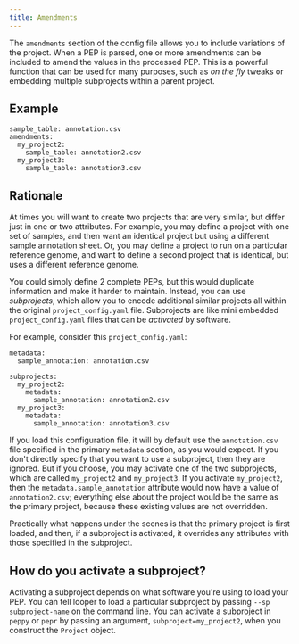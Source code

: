 ```yaml
---
title: Amendments
---
```


The `amendments` section of the config file allows you to include variations of the project. When a PEP is parsed, one or more amendments can be included to amend the values in the processed PEP. This is a powerful function that can be used for many purposes, such as *on the fly* tweaks or embedding multiple subprojects within a parent project.

## Example

```
sample_table: annotation.csv
amendments:
  my_project2:
    sample_table: annotation2.csv
  my_project3:
    sample_table: annotation3.csv
````


## Rationale

At times you will want to create two projects that are very similar, but differ just in one or two attributes. For example, you may define a project with one set of samples, and then want an identical project but using a different sample annotation sheet. Or, you may define a project to run on a particular reference genome, and want to define a second project that is identical, but uses a different reference genome.

You could simply define 2 complete PEPs, but this would duplicate information and make it harder to maintain. Instead, you can use *subprojects*, which allow you to encode additional similar projects all within the original `project_config.yaml` file. Subprojects are like mini embedded `project_config.yaml` files that can be *activated* by software. 

For example, consider this `project_config.yaml`: 

```
metadata:
  sample_annotation: annotation.csv

subprojects:
  my_project2:
	metadata:
	  sample_annotation: annotation2.csv
  my_project3:
	metadata:
	  sample_annotation: annotation3.csv
```

If you load this configuration file, it will by default use the `annotation.csv` file specified in the primary `metadata` section, as you would expect. If you don't directly specify that you want to use a subproject, then they are ignored. But if you choose, you may activate one of the two subprojects, which are called `my_project2` and `my_project3`. If you activate `my_project2`, then the `metadata.sample_annotation` attribute would now have a value of `annotation2.csv`; everything else about the project would be the same as the primary project, because these existing values are not overridden.

Practically what happens under the scenes is that the primary project is first loaded, and then, if a subproject is activated, it overrides any attributes with those specified in the subproject.

## How do you activate a subproject?

Activating a subproject depends on what software you're using to load your PEP. You can tell looper to load a particular subproject by passing `--sp subproject-name` on the command line. You can activate a subproject in `peppy` or `pepr` by passing an argument, `subproject=my_project2`, when you construct the `Project` object.
